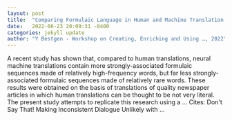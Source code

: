 ```yaml
---
layout: post
title:  "Comparing Formulaic Language in Human and Machine Translation: Insight from a Parliamentary Corpus"
date:   2022-06-23 20:09:31 -0400
categories: jekyll update
author: "Y Bestgen - Workshop on Creating, Enriching and Using …, 2022"
---
```

A recent study has shown that, compared to human translations, neural machine translations contain more strongly-associated formulaic sequences made of relatively high-frequency words, but far less strongly-associated formulaic sequences made of relatively rare words. These results were obtained on the basis of translations of quality newspaper articles in which human translations can be thought to be not very literal. The present study attempts to replicate this research using a …
Cites: ‪Don't Say That! Making Inconsistent Dialogue Unlikely with …‬  